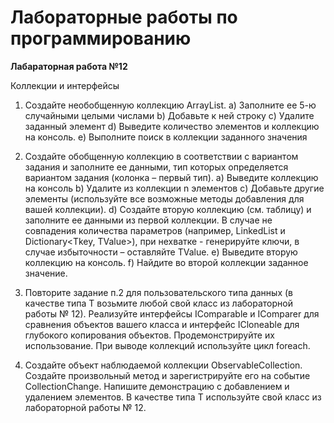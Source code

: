 # Лабораторные работы по программированию

**Лабараторная работа №12**

Коллекции и интерфейсы
1. Создайте необобщенную коллекцию ArrayList.
a) Заполните ее 5-ю случайными целыми числами
b) Добавьте к ней строку
c) Удалите заданный элемент
d) Выведите количество элементов и коллекцию на консоль.
e) Выполните поиск в коллекции заданного значения

2. Создайте обобщенную коллекцию в соответствии с вариантом задания и
заполните ее данными, тип которых определяется вариантом задания (колонка – первый
тип).
a) Выведите коллекцию на консоль
b) Удалите из коллекции n элементов
c) Добавьте другие элементы (используйте все возможные методы добавления для
вашей коллекции).
d) Создайте вторую коллекцию (см. таблицу) и заполните ее данными из
первой коллекции. В случае не совпадения количества параметров (например,
LinkedList<T> и Dictionary<Tkey, TValue>), при нехватке - генерируйте
ключи, в случае избыточности – оставляйте TValue.
e) Выведите вторую коллекцию на консоль.
f) Найдите во второй коллекции заданное значение.

3. Повторите задание п.2 для пользовательского типа данных (в качестве типа T
возьмите любой свой класс из лабораторной работы № 12). Реализуйте интерфейсы
IComparable и IComparer для сравнения объектов вашего класса и интерфейс ICloneable
для глубокого копирования объектов. Продемонстрируйте их использование. При выводе
коллекций используйте цикл foreach.

4. Создайте объект наблюдаемой коллекции ObservableCollection<T>. Создайте
произвольный метод и зарегистрируйте его на событие CollectionChange. Напишите
демонстрацию с добавлением и удалением элементов. В качестве типа T используйте
свой класс из лабораторной работы № 12.